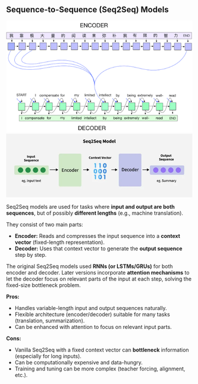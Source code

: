 
## **Sequence-to-Sequence (Seq2Seq) Models**
![](../imgs/PastedImage-31.png)
![](../imgs/PastedImage-32.png)

Seq2Seq models are used for tasks where **input and output are both sequences**, but of possibly **different lengths** (e.g., machine translation).

They consist of two main parts:
* **Encoder:** Reads and compresses the input sequence into a **context vector** (fixed-length representation).
* **Decoder:** Uses that context vector to generate the **output sequence** step by step.

The original Seq2Seq models used **RNNs (or LSTMs/GRUs)** for both encoder and decoder.
Later versions incorporate **attention mechanisms** to let the decoder focus on relevant parts of the input at each step, solving the fixed-size bottleneck problem.

**Pros:**
- Handles variable-length input and output sequences naturally.
- Flexible architecture (encoder/decoder) suitable for many tasks (translation, summarization).
- Can be enhanced with attention to focus on relevant input parts.

**Cons:**
- Vanilla Seq2Seq with a fixed context vector can **bottleneck** information (especially for long inputs).
- Can be computationally expensive and data-hungry.
- Training and tuning can be more complex (teacher forcing, alignment, etc.).
